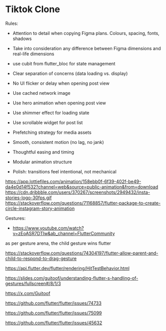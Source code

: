 # Tiktok Clone

Rules:

- Attention to detail when copying Figma plans. Colours, spacing, fonts, shadows
- Take into consideration any difference between Figma dimensions and real-life dimensions
- use cubit from flutter_bloc for state management
- Clear separation of concerns (data loading vs. display)

- No UI flicker or delay when opening post view
- Use cached network image
- Use hero animation when opening post view
- Use shimmer effect for loading state
- Use scrollable widget for post list
- Prefetching strategy for media assets

- Smooth, consistent motion (no lag, no jank)
- Thoughtful easing and timing
- Modular animation structure
- Polish: transitions feel intentional, not mechanical




https://app.lottiefiles.com/animation/158ebb0f-6f39-402f-be49-da4e0d14f532?channel=web&source=public-animation&from=download
https://cdn.dribbble.com/users/370267/screenshots/2949432/insta-stories-logo-30fps.gif
https://stackoverflow.com/questions/71168857/flutter-package-to-create-circle-instagram-story-animation


Gestures: 
- https://www.youtube.com/watch?v=zEoASR7DTIw&ab_channel=FlutterCommunity

as per gesture arena, the child gesture wins flutter

https://stackoverflow.com/questions/74304197/flutter-allow-parent-and-child-to-respond-to-drag-gesture

https://api.flutter.dev/flutter/rendering/HitTestBehavior.html

https://slides.com/guitoof/understanding-flutter-s-handling-of-gestures/fullscreen#/8/1/3

https://x.com/Guitoof


https://github.com/flutter/flutter/issues/74733

https://github.com/flutter/flutter/issues/75099

https://github.com/flutter/flutter/issues/45632


